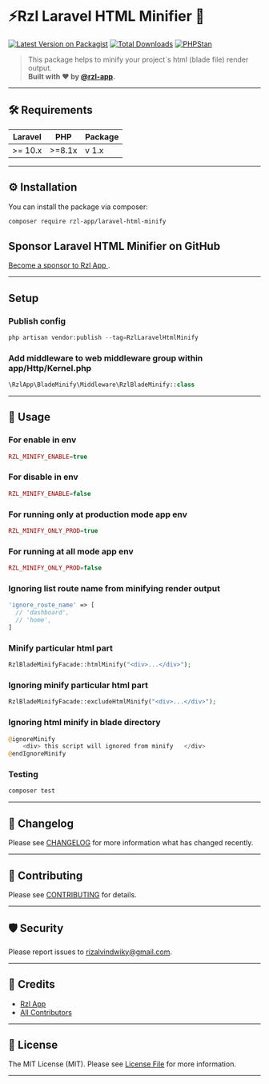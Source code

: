 # ⚡️Rzl Laravel HTML Minifier 🚀

[![Latest Version on Packagist](https://img.shields.io/packagist/v/rzl-app/laravel-html-minify.svg?style=flat-rounded)](https://packagist.org/packages/rzl-app/laravel-html-minify)
[![Total Downloads](https://img.shields.io/packagist/dt/rzl-app/laravel-html-minify.svg?style=flat-rounded)](https://packagist.org/packages/rzl-app/laravel-html-minify)
[![PHPStan](https://img.shields.io/badge/phpstan-level%208-brightgreen?style=flat-rounded)](https://phpstan.org)

> This package helps to minify your project`s html (blade file) render output.  
> **Built with ❤️ by [@rzl-app](https://github.com/rzl-app).**

---

## 🛠 Requirements

| Laravel  | PHP     | Package |
| -------- | ------- | ------- |
| \>= 10.x | \>=8.1x | v 1.x   |

---

## ⚙️ Installation

You can install the package via composer:

```bash
composer require rzl-app/laravel-html-minify
```

## Sponsor Laravel HTML Minifier on GitHub

[Become a sponsor to Rzl App
](https://github.com/sponsors/rzl-app).

---

## Setup

### Publish config

```php
php artisan vendor:publish --tag=RzlLaravelHtmlMinify
```

### Add middleware to web middleware group within app/Http/Kernel.php

```php
\RzlApp\BladeMinify\Middleware\RzlBladeMinify::class
```

---

## 🚀 Usage

### For enable in env

```php
RZL_MINIFY_ENABLE=true
```

### For disable in env

```php
RZL_MINIFY_ENABLE=false
```

### For running only at production mode app env

```php
RZL_MINIFY_ONLY_PROD=true
```

### For running at all mode app env

```php
RZL_MINIFY_ONLY_PROD=false
```

### Ignoring list route name from minifying render output

```php
'ignore_route_name' => [
  // 'dashboard',
  // 'home',
]
```

### Minify particular html part

```php
RzlBladeMinifyFacade::htmlMinify("<div>...</div>");
```

### Ignoring minify particular html part

```php
RzlBladeMinifyFacade::excludeHtmlMinify("<div>...</div>");
```

### Ignoring html minify in blade directory

```php
@ignoreMinify
    <div> this script will ignored from minify   </div>
@endIgnoreMinify
```

### Testing

```bash
composer test
```

---

## 📝 Changelog

Please see [CHANGELOG](CHANGELOG.md) for more information what has changed recently.

---

## 🤝 Contributing

Please see [CONTRIBUTING](CONTRIBUTING.md) for details.

---

## 🛡 Security

Please report issues to [rizalvindwiky@gmail.com](mailto:rizalvindwiky@gmail.com).

---

## 🙌 Credits

- [Rzl App](https://github.com/rzl-app)
- [All Contributors](../../contributors)

---

## 📜 License

The MIT License (MIT). Please see [License File](LICENSE.md) for more information.

---
